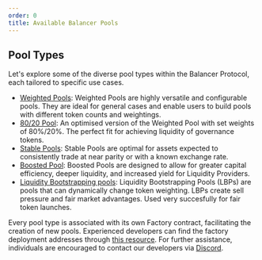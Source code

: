 ```yaml
---
order: 0
title: Available Balancer Pools
---
```


## Pool Types

Let's explore some of the diverse pool types within the Balancer Protocol, each tailored to specific use cases.

- [Weighted Pools](./weighted-pool/weighted-pool.md): Weighted Pools are highly versatile and configurable pools. They are ideal for general cases and enable users to build pools with different token counts and weightings.
- [80/20 Pool](./weighted-pool/80-20-pool.md): An optimised version of the Weighted Pool with set weights of 80%/20%. The perfect fit for achieving liquidity of governance tokens.
- [Stable Pools](./stable-pool/stable-pool.md): Stable Pools are optimal for assets expected to consistently trade at near parity or with a known exchange rate.
- [Boosted Pool](./boosted-pool.md): Boosted Pools are designed to allow for greater capital efficiency, deeper liquidity, and increased yield for Liquidity Providers.
- [Liquidity Bootstrapping pools](./liquidity-bootstrapping-pool.md): Liquidity Bootstrapping Pools (LBPs) are pools that can dynamically change token weighting. LBPs create sell pressure and fair market advantages. Used very succesfully for fair token launches.

Every pool type is associated with its own Factory contract, facilitating the creation of new pools. Experienced developers can find the factory deployment addresses through [this resource](../../developer-reference/contracts/deployment-addresses/mainnet.md). For further assistance, individuals are encouraged to contact our developers via [Discord](https://discord.balancer.fi/).



